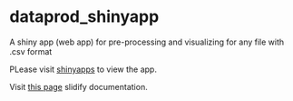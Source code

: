 dataprod_shinyapp
=================

A shiny app (web app) for pre-processing and  visualizing for any file with .csv format


PLease visit <a href = "https://satyashiny.shinyapps.io/dataprod_shinyapp/" target = "_blank">shinyapps</a> to view the app.

Visit <a href = "https://github.com/ss6012/Slidify-Doc-Shiny-App" target = "_blank">this page</a> slidify documentation.
